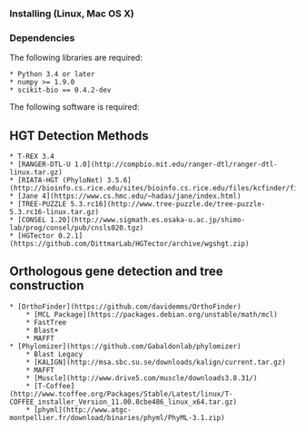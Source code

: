 ### Installing (Linux, Mac OS X)

### Dependencies

The following libraries are required:

	* Python 3.4 or later
	* numpy >= 1.9.0
	* scikit-bio == 0.4.2-dev

The following software is required:

## HGT Detection Methods

	* T-REX 3.4
	* [RANGER-DTL-U 1.0](http://compbio.mit.edu/ranger-dtl/ranger-dtl-linux.tar.gz)
	* [RIATA-HGT (PhyloNet) 3.5.6](http://bioinfo.cs.rice.edu/sites/bioinfo.cs.rice.edu/files/kcfinder/files/PhyloNet_3.5.6.jar)
	* [Jane 4](https://www.cs.hmc.edu/~hadas/jane/index.html)
	* [TREE-PUZZLE 5.3.rc16](http://www.tree-puzzle.de/tree-puzzle-5.3.rc16-linux.tar.gz)
	* [CONSEL 1.20](http://www.sigmath.es.osaka-u.ac.jp/shimo-lab/prog/consel/pub/cnsls020.tgz)
	* [HGTector 0.2.1](https://github.com/DittmarLab/HGTector/archive/wgshgt.zip)

## Orthologous gene detection and tree construction

	* [OrthoFinder](https://github.com/davidemms/OrthoFinder)
		* [MCL Package](https://packages.debian.org/unstable/math/mcl)
		* FastTree
		* Blast+
		* MAFFT
	* [Phylomizer](https://github.com/Gabaldonlab/phylomizer)
		* Blast Legacy
		* [KALIGN](http://msa.sbc.su.se/downloads/kalign/current.tar.gz)
		* MAFFT
		* [Muscle](http://www.drive5.com/muscle/downloads3.8.31/)
		* [T-Coffee](http://www.tcoffee.org/Packages/Stable/Latest/linux/T-COFFEE_installer_Version_11.00.8cbe486_linux_x64.tar.gz)
		* [phyml](http://www.atgc-montpellier.fr/download/binaries/phyml/PhyML-3.1.zip)
